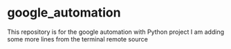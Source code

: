 # google_automation
This repository is for the google automation with Python project
I am adding some more lines from the terminal remote source

